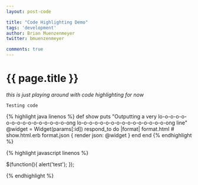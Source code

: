 ```yaml
---
layout: post-code

title: "Code Highlighting Demo"
tags: 'development'
author: Brian Muenzenmeyer
twitter: bmuenzenmeyer

comments: true
---
```


{{ page.title }}
================

_this is just playing around with code highlighting for now_

`Testing code`

{% highlight java linenos %}
def show
  puts "Outputting a very lo-o-o-o-o-o-o-o-o-o-o-o-o-o-o-o-ong lo-o-o-o-o-o-o-o-o-o-o-o-o-o-o-o-ong line"
  @widget = Widget(params[:id])
  respond_to do |format|
    format.html # show.html.erb
    format.json { render json: @widget }
  end
end
{% endhighlight %}

{% highlight javascript linenos %}

$(function(){
  alert('test');
});

{% endhighlight %}